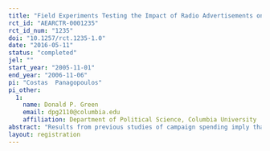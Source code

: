 ```yaml
---
title: "Field Experiments Testing the Impact of Radio Advertisements on Electoral Competition"
rct_id: "AEARCTR-0001235"
rct_id_num: "1235"
doi: "10.1257/rct.1235-1.0"
date: "2016-05-11"
status: "completed"
jel: ""
start_year: "2005-11-01"
end_year: "2006-11-06"
pi: "Costas  Panagopoulos"
pi_other:
  1:
    name: Donald P. Green
    email: dpg2110@columbia.edu
    affiliation: Department of Political Science, Columbia University
abstract: "Results from previous studies of campaign spending imply that equal-sized grants to both incumbents and challengers are a net benefit to challengers, who on average spend less money and derive greater marginal returns from each additional dollar. This study provides an experimental test of this proposition. Cities holding mayoral elections in November 2005 and 2006 were randomly assigned to broadcast nonpartisan radio ads that stated the names of the mayoral candidates, reminded listeners about the date of the upcoming election, and encouraged them to vote. Consistent with the findings of previous studies on the differential effects of incumbent and challenger campaign spending on election outcomes, we find that these radio ads produced substantially more competitive elections. The borderline statistical significance of our results, however, invites replication of this experiment."
layout: registration
---
```


